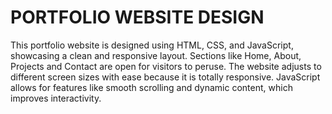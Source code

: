 # PORTFOLIO WEBSITE DESIGN

This portfolio website is designed using HTML, CSS, and JavaScript, showcasing a clean and responsive layout. Sections like Home, About, Projects and Contact are open for visitors to peruse. The website adjusts to different screen sizes with ease because it is totally responsive. JavaScript allows for features like smooth scrolling and dynamic content, which improves interactivity.
